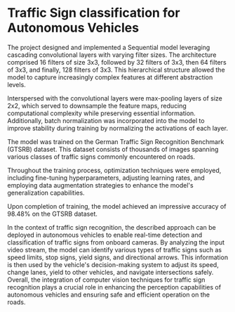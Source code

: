 # Traffic Sign classification for Autonomous Vehicles    

The project designed and implemented a Sequential model leveraging cascading convolutional layers with varying filter sizes. The architecture comprised 16 filters of size 3x3, followed by 32 filters of 3x3, then 64 filters of 3x3, and finally, 128 filters of 3x3. This hierarchical structure allowed the model to capture increasingly complex features at different abstraction levels.

Interspersed with the convolutional layers were max-pooling layers of size 2x2, which served to downsample the feature maps, reducing computational complexity while preserving essential information. Additionally, batch normalization was incorporated into the model to improve stability during training by normalizing the activations of each layer.

The model was trained on the German Traffic Sign Recognition Benchmark (GTSRB) dataset. This dataset consists of thousands of images spanning various classes of traffic signs commonly encountered on roads.

Throughout the training process, optimization techniques were employed, including fine-tuning hyperparameters, adjusting learning rates, and employing data augmentation strategies to enhance the model's generalization capabilities.

Upon completion of training, the model achieved an impressive accuracy of 98.48% on the GTSRB dataset.

In the context of traffic sign recognition, the described approach can be deployed in autonomous vehicles to enable real-time detection and classification of traffic signs from onboard cameras. By analyzing the input video stream, the model can identify various types of traffic signs such as speed limits, stop signs, yield signs, and directional arrows. This information is then used by the vehicle's decision-making system to adjust its speed, change lanes, yield to other vehicles, and navigate intersections safely. Overall, the integration of computer vision techniques for traffic sign recognition plays a crucial role in enhancing the perception capabilities of autonomous vehicles and ensuring safe and efficient operation on the roads.
